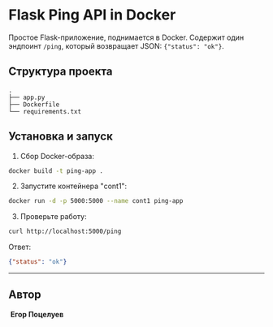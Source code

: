 #  Flask Ping API in Docker

Простое Flask-приложение, поднимается в Docker. Содержит один эндпоинт `/ping`, который возвращает JSON: `{"status": "ok"}`.

##  Структура проекта

```
.
├── app.py
├── Dockerfile
└── requirements.txt
```

##  Установка и запуск

1. Сбор Docker-образа:

```bash
docker build -t ping-app .
```

2. Запустите контейнера "cont1":

```bash
docker run -d -p 5000:5000 --name cont1 ping-app
```

3. Проверьте работу:

```bash
curl http://localhost:5000/ping
```

Ответ:

```json
{"status": "ok"}
```

---

##  Автор

️ **Егор Поцелуев**
 
